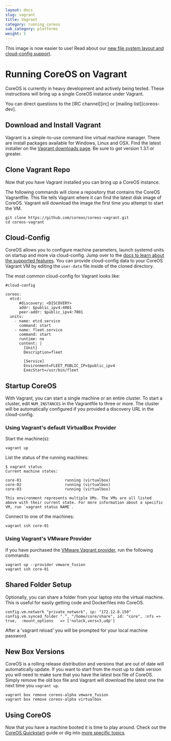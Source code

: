 ```yaml
---
layout: docs
slug: vagrant
title: Vagrant
category: running_coreos
sub_category: platforms
weight: 5
---
```


<div class="coreos-docs-banner">
<span class="glyphicon glyphicon-info-sign"></span>This image is now easier to use! Read about our <a href="{{site.url}}/blog/new-filesystem-btrfs-cloud-config/">new file system layout and cloud-config support</a>.
</div>

# Running CoreOS on Vagrant

CoreOS is currently in heavy development and actively being tested. These instructions will bring up a single CoreOS instance under Vagrant.

You can direct questions to the [IRC channel][irc] or [mailing list][coreos-dev].

## Download and Install Vagrant

Vagrant is a simple-to-use command line virtual machine manager. There are
install packages available for Windows, Linux and OSX. Find the latest
installer on the [Vagrant downloads page][vagrant]. Be sure to get
version 1.3.1 or greater.

[vagrant]: http://www.vagrantup.com/downloads.html

## Clone Vagrant Repo

Now that you have Vagrant installed you can bring up a CoreOS instance.

The following commands will clone a repository that contains the CoreOS Vagrantfile. This file tells
Vagrant where it can find the latest disk image of CoreOS. Vagrant will download the image the first time you attempt to start the VM.

```
git clone https://github.com/coreos/coreos-vagrant.git
cd coreos-vagrant
```

## Cloud-Config

CoreOS allows you to configure machine parameters, launch systemd units on startup and more via cloud-config. Jump over to the [docs to learn about the supported features][cloud-config-docs]. You can provide cloud-config data to your CoreOS Vagrant VM by editing the `user-data` file inside of the cloned directory.

The most common cloud-config for Vagrant looks like:

```
#cloud-config

coreos:
  etcd:
      #discovery: <DISCOVERY>
      addr: $public_ipv4:4001
      peer-addr: $public_ipv4:7001
  units:
    - name: etcd.service
      command: start
    - name: fleet.service
      command: start
      runtime: no
      content: |
        [Unit]
        Description=fleet

        [Service]
        Environment=FLEET_PUBLIC_IP=$public_ipv4
        ExecStart=/usr/bin/fleet

```

[cloud-config-docs]: {{site.url}}/docs/cluster-management/setup/cloudinit-cloud-config

## Startup CoreOS

With Vagrant, you can start a single machine or an entire cluster. To start a cluster, edit `NUM_INSTANCES` in the Vagrantfile to three or more. The cluster will be automatically configured if you provided a discovery URL in the cloud-config.

### Using Vagrant's default VirtualBox Provider

Start the machine(s):

```
vagrant up
```

List the status of the running machines:

```
$ vagrant status
Current machine states:

core-01                   running (virtualbox)
core-02                   running (virtualbox)
core-03                   running (virtualbox)

This environment represents multiple VMs. The VMs are all listed
above with their current state. For more information about a specific
VM, run `vagrant status NAME`.
```

Connect to one of the machines:

```
vagrant ssh core-01
```

### Using Vagrant's VMware Provider

If you have purchased the [VMware Vagrant provider](http://www.vagrantup.com/vmware), run the following commands:

```
vagrant up --provider vmware_fusion
vagrant ssh core-01
```

## Shared Folder Setup

Optionally, you can share a folder from your laptop into the virtual machine. This is useful for easily getting code and Dockerfiles into CoreOS.

```
config.vm.network "private_network", ip: "172.12.8.150"
config.vm.synced_folder ".", "/home/core/share", id: "core", :nfs => true,  :mount_options   => ['nolock,vers=3,udp']
```

After a 'vagrant reload' you will be prompted for your local machine password.

## New Box Versions

CoreOS is a rolling release distribution and versions that are out of date will automatically update.
If you want to start from the most up to date version you will need to make sure that you have the latest box file of CoreOS.
Simply remove the old box file and Vagrant will download the latest one the next time you `vagrant up`.

```
vagrant box remove coreos-alpha vmware_fusion
vagrant box remove coreos-alpha virtualbox
```

## Using CoreOS

Now that you have a machine booted it is time to play around.
Check out the [CoreOS Quickstart]({{site.url}}/docs/quickstart) guide or dig into [more specific topics]({{site.url}}/docs).
